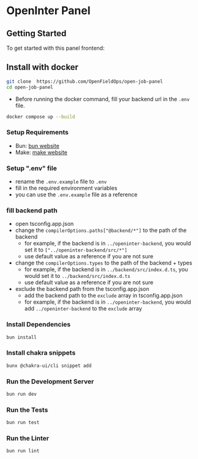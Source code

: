# OpenInter Panel

## Getting Started

To get started with this panel frontend:

## Install with docker

```bash
git clone  https://github.com/OpenFieldOps/open-job-panel
cd open-job-panel
```

- Before running the docker command, fill your backend url in the `.env` file.

```bash
docker compose up --build
```

### Setup Requirements

- Bun: [bun website](https://bun.sh/)
- Make: [make website](https://www.gnu.org/software/make/)

### Setup ".env" file

- rename the `.env.example` file to `.env`
- fill in the required environment variables
- you can use the `.env.example` file as a reference

### fill backend path

- open tsconfig.app.json
- change the `compilerOptions.paths["@backend/*"]` to the path of the backend
  - for example, if the backend is in `../openinter-backend`, you would set it to `["../openinter-backend/src/*"]`
  - use default value as a reference if you are not sure
- change the `compilerOptions.types` to the path of the backend + types
  - for example, if the backend is in `../backend/src/index.d.ts`, you would set it to `../backend/src/index.d.ts`
  - use default value as a reference if you are not sure
- exclude the backend path from the tsconfig.app.json
  - add the backend path to the `exclude` array in tsconfig.app.json
  - for example, if the backend is in `../openinter-backend`, you would add `../openinter-backend` to the `exclude` array

### Install Dependencies

```bash
bun install
```

### Install chakra snippets

```bash
bunx @chakra-ui/cli snippet add
```

### Run the Development Server

```bash
bun run dev
```

### Run the Tests

```bash
bun run test
```

### Run the Linter

```bash
bun run lint
```
